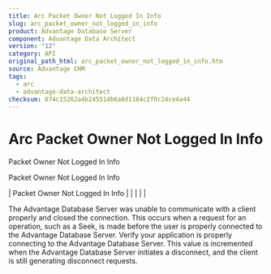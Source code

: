 ```yaml
---
title: Arc Packet Owner Not Logged In Info
slug: arc_packet_owner_not_logged_in_info
product: Advantage Database Server
component: Advantage Data Architect
version: "12"
category: API
original_path_html: arc_packet_owner_not_logged_in_info.htm
source: Advantage CHM
tags:
  - arc
  - advantage-data-architect
checksum: 074c15262a4b245514b6a8d1184c2f0c24ce4a44
---
```


# Arc Packet Owner Not Logged In Info

Packet Owner Not Logged In Info

Packet Owner Not Logged In Info

| Packet Owner Not Logged In Info |  |  |  |  |

The Advantage Database Server was unable to communicate with a client properly and closed the connection. This occurs when a request for an operation, such as a Seek, is made before the user is properly connected to the Advantage Database Server. Verify your application is properly connecting to the Advantage Database Server. This value is incremented when the Advantage Database Server initiates a disconnect, and the client is still generating disconnect requests.
